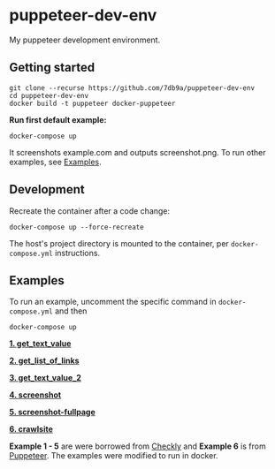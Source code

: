 # puppeteer-dev-env

My puppeteer development environment.


## Getting started

```
git clone --recurse https://github.com/7db9a/puppeteer-dev-env
cd puppeteer-dev-env
docker build -t puppeteer docker-puppeteer
```

**Run first default example:**

`docker-compose up`

It screenshots example.com and outputs screenshot.png. To run other examples, see [Examples](#examples).

## Development

Recreate the container after a code change:

`docker-compose up --force-recreate`

The host's project directory is mounted to the container, per `docker-compose.yml` instructions.

## Examples

To run an example, uncomment the specific command in `docker-compose.yml` and then

`docker-compose up`

**[1. get_text_value](https://github.com/7db9a/puppeteer-dev-env/blob/master/examples/get_text_value.js)**

**[2. get_list_of_links](https://github.com/7db9a/puppeteer-dev-env/blob/master/examples/get_list_of_links.js)**

**[3. get_text_value_2](https://github.com/7db9a/puppeteer-dev-env/blob/master/examples/get_text_value_2.js)**

**[4. screenshot](https://github.com/7db9a/puppeteer-dev-env/blob/master/examples/screenshot.js)**

**[5. screenshot-fullpage](https://github.com/7db9a/puppeteer-dev-env/blob/master/examples/screenshot.js)**

**[6. crawlsite](https://github.com/7db9a/puppeteer-dev-env/blob/master/examples/crawlsite.js)**

**Example 1 - 5** are were borrowed from [Checkly](https://github.com/checkly/puppeteer-examples/blob/c21d1cae325c6fc196429469a6b0480e4524f30e/1.%20basics/get_text_value.js) and **Example 6** is from [Puppeteer](https://github.com/puppeteer/examples/tree/59355609ecb3c2e396a289b28f34d5116fc89b8e). The examples were modified to run in docker.
